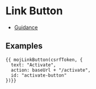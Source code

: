 # Link Button

- [Guidance](https://design-patterns.service.justice.gov.uk/components/link-button)

## Examples

```
{{ mojLinkButton(csrfToken, {
  text: "Activate",
  action: baseUrl + "/activate",
  id: "activate-button"
})}}
```
